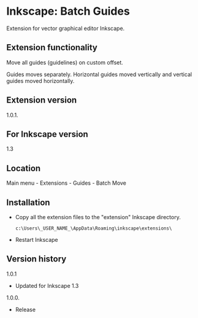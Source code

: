 # Inkscape: Batch Guides

Extension for vector graphical editor Inkscape.

Extension functionality
-
Move all guides (guidelines) on custom offset.

Guides moves separately. Horizontal guides moved vertically and vertical guides moved horizontally.

Extension version
-
1.0.1.

For Inkscape version
-
1.3

Location
-
Main menu - Extensions - Guides - Batch Move

Installation
-
- Copy all the extension files to the "extension" Inkscape directory.
    ```
    c:\Users\_USER_NAME_\AppData\Roaming\inkscape\extensions\
    ```
- Restart Inkscape

Version history
-
1.0.1
- Updated for Inkscape 1.3

1.0.0.
- Release
